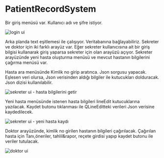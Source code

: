 



# PatientRecordSystem
Bir giriş menüsü var. Kullanıcı adı ve şifre istiyor.

![login ui](https://user-images.githubusercontent.com/88648358/129444454-e0410380-bdda-4a45-86d2-db2216786bb6.jpeg)

Arka planda text eşitlemesi ile çalışıyor. Veritabanına bağlayabiliriz.
Sekreter ve doktor için iki farklı arayüz var.
Eğer sekreter kullanıcısına ait bir giriş bilgisi kullanarak giriş yaparsa sekreter için olan arayüzü açıyor.
Sekreter arayüzünde yeni hasta oluşturma menüsü ve mevcut hastanın bilgilerini çağırma menüsü var.

Hasta ara menüsünde  Kimlik no girip aratınca. Json sorgusu yapacak. Eşlesen veri olursa,
Json verisinden aldığı bilgiler ile kutucukları dolduracak. Json dizisi kullanılabilir.

![sekreter ui - hasta bilgilerini getir](https://user-images.githubusercontent.com/88648358/129444453-7d369d09-4855-47fd-8c78-781cc5a2b2f8.jpeg)

Yeni hasta menüsünde istenen hasta bilgileri lineEdit kutucuklarına yazılacak. Kaydet butonu tıklanması ile
QLineEditteki verileri Json verisine kaydedilecek.

![sekreter ui - yeni hasta kaydı](https://user-images.githubusercontent.com/88648358/129444452-8bfaa925-4723-4196-9f93-edb2ec3a4376.jpeg)

Doktor arayüzünde, kimlik no girilen hastanın bilgileri çağırılacak.
Çağırılan hasta için Tanı,öneriler, tahlil&rapor, reçete girdisi yapıp kaydet butonu ile veriler tutulacak.

![doktor ui](https://user-images.githubusercontent.com/88648358/129444451-f1a17be4-e718-4e1a-953f-d3a232f887af.jpeg)
